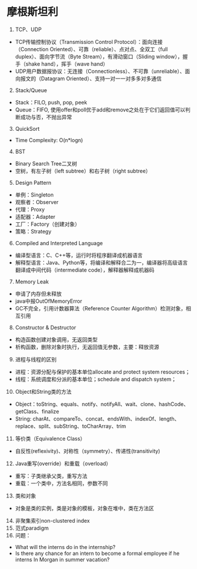 # 摩根斯坦利

1. TCP、UDP
* TCP传输控制协议（Transmission Control Protocol）：面向连接（Connection Oriented）、可靠（reliable）、点对点、全双工（full duplex）、面向字节流（Byte Stream），有滑动窗口（Sliding window），握手（shake hand），挥手（wave hand）
* UDP用户数据报协议：无连接（Connectionless）、不可靠（unreliable）、面向报文的（Datagram Oriented）、支持一对一一对多多对多通信

2. Stack/Queue
* Stack：FILO, push, pop, peek
* Queue：FIFO, 使用offer和poll优于add和remove之处在于它们返回值可以判断成功与否，不抛出异常

3. QuickSort
* Time Complexity: O(n*logn)

4. BST
* Binary Search Tree二叉树
* 空树，有左子树（left subtree）和右子树（right subtree）

5. Design Pattern
* 单例：Singleton
* 观察者：Observer
* 代理：Proxy
* 适配器：Adapter
* 工厂：Factory（创建对象）
* 策略：Strategy

6. Compiled and Interpreted Language
* 编译型语言：C、C++等，运行时将程序翻译成机器语言
* 解释型语言：Java、Python等，将编译和解释合二为一，编译器将高级语言翻译成中间代码（intermediate code），解释器解释成机器码

7. Memory Leak
* 申请了内存但未释放
* java中报OutOfMemoryError
* GC不完全，引用计数器算法（Reference Counter Algorithm）检测对象，相互引用

8. Constructor & Destructor
* 构造函数创建对象调用，无返回类型
* 析构函数，删除对象时执行，无返回值无参数，主要：释放资源

9. 进程与线程的区别
* 进程：资源分配与保护的基本单位allocate and protect system resources；
* 线程：系统调度和分派的基本单位；schedule and dispatch system；

10. Object和String类的方法
* Object：toString、equals、notify、notifyAll、wait、clone、hashCode、getClass、finalize
* String: charAt、compareTo、concat、endsWith、indexOf、length、replace、split、subString、toCharArray、trim

11. 等价类（Equivalence Class）
* 自反性(reflexivity)、对称性（symmetry）、传递性(transitivity)

12. Java重写(override）和重载（overload）
* 重写：子类继承父类，重写方法
* 重载：一个类中，方法名相同，参数不同

13. 类和对象
* 对象是类的实例，类是对象的模板，对象在堆中，类在方法区

14. 非聚集索引non-clustered index
15. 范式paradigm
16. 问题：
* What will the interns do in the internship?
* Is there any chance for an intern to become a formal employee if he interns In Morgan in summer vacation?